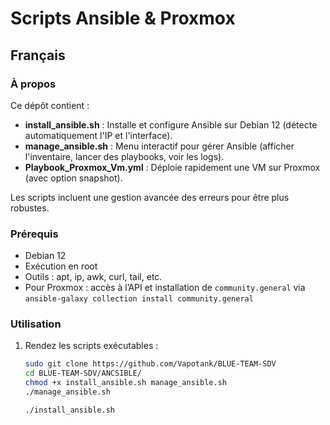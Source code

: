 # Scripts Ansible & Proxmox

## Français

### À propos
Ce dépôt contient :
- **install_ansible.sh** : Installe et configure Ansible sur Debian 12 (détecte automatiquement l'IP et l'interface).
- **manage_ansible.sh** : Menu interactif pour gérer Ansible (afficher l'inventaire, lancer des playbooks, voir les logs).
- **Playbook_Proxmox_Vm.yml** : Déploie rapidement une VM sur Proxmox (avec option snapshot).

Les scripts incluent une gestion avancée des erreurs pour être plus robustes.

### Prérequis
- Debian 12
- Exécution en root
- Outils : apt, ip, awk, curl, tail, etc.
- Pour Proxmox : accès à l’API et installation de `community.general` via  
  `ansible-galaxy collection install community.general`

### Utilisation
1. Rendez les scripts exécutables :
   ```bash
   sudo git clone https://github.com/Vapotank/BLUE-TEAM-SDV
   cd BLUE-TEAM-SDV/ANCSIBLE/
   chmod +x install_ansible.sh manage_ansible.sh
   ./manage_ansible.sh

   ./install_ansible.sh 